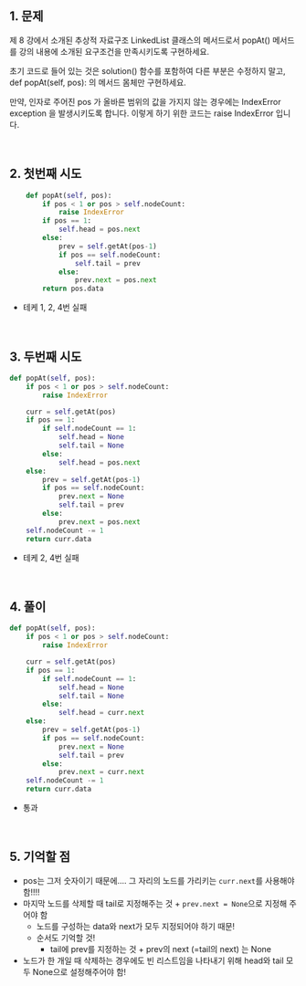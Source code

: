 ## 1. 문제

제 8 강에서 소개된 추상적 자료구조 LinkedList 클래스의 메서드로서 popAt() 메서드를 강의 내용에 소개된 요구조건을 만족시키도록 구현하세요.

초기 코드로 들어 있는 것은 solution() 함수를 포함하여 다른 부분은 수정하지 말고, def popAt(self, pos): 의 메서드 몸체만 구현하세요.

만약, 인자로 주어진 pos 가 올바른 범위의 값을 가지지 않는 경우에는 IndexError exception 을 발생시키도록 합니다. 이렇게 하기 위한 코드는 raise IndexError 입니다.

<br>

## 2. 첫번째 시도

```python
    def popAt(self, pos):
        if pos < 1 or pos > self.nodeCount:
            raise IndexError
        if pos == 1:
            self.head = pos.next
        else:
            prev = self.getAt(pos-1)
            if pos == self.nodeCount:
                self.tail = prev
            else:
                prev.next = pos.next
        return pos.data
```

- 테케 1, 2, 4번 실패

<br>

## 3. 두번째 시도

```python
def popAt(self, pos):
    if pos < 1 or pos > self.nodeCount:
        raise IndexError

    curr = self.getAt(pos)
    if pos == 1:
        if self.nodeCount == 1:
            self.head = None
            self.tail = None
        else:
            self.head = pos.next
    else:
        prev = self.getAt(pos-1)
        if pos == self.nodeCount:
            prev.next = None
            self.tail = prev
        else:
            prev.next = pos.next
    self.nodeCount -= 1
    return curr.data
```

- 테케 2, 4번 실패

<br>

## 4. 풀이

```python
def popAt(self, pos):
    if pos < 1 or pos > self.nodeCount:
        raise IndexError

    curr = self.getAt(pos)
    if pos == 1:
        if self.nodeCount == 1:
            self.head = None
            self.tail = None
        else:
            self.head = curr.next
    else:
        prev = self.getAt(pos-1)
        if pos == self.nodeCount:
            prev.next = None
            self.tail = prev
        else:
            prev.next = curr.next
    self.nodeCount -= 1
    return curr.data
```

- 통과

<br>

## 5. 기억할 점

- pos는 그저 숫자이기 때문에.... 그 자리의 노드를 가리키는 `curr.next`를 사용해야 함!!!!
- 마지막 노드를 삭제할 때 tail로 지정해주는 것 + `prev.next = None`으로 지정해 주어야 함 
    - 노드를 구성하는 data와 next가 모두 지정되어야 하기 때문!
    - 순서도 기억할 것! 
        - tail에 prev를 지정하는 것 + prev의 next (=tail의 next) 는 None
- 노드가 한 개일 때 삭제하는 경우에도 빈 리스트임을 나타내기 위해 head와 tail 모두 None으로 설정해주어야 함!